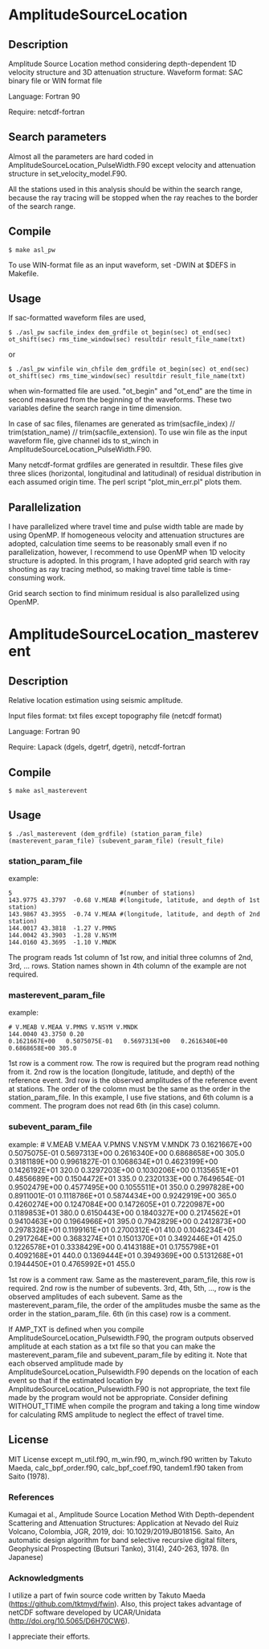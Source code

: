 # AmplitudeSourceLocation

## Description
Amplitude Source Location method considering depth-dependent 1D velocity structure and 3D attenuation structure.
Waveform format: SAC binary file or WIN format file

Language: Fortran 90

Require: netcdf-fortran

## Search parameters
Almost all the parameters are hard coded in AmplitudeSourceLocation_PulseWidth.F90 except velocity and attenuation
structure in set_velocity_model.F90.

All the stations used in this analysis should be within the search range, because the ray tracing will be stopped when the ray
reaches to the border of the search range.

## Compile
    $ make asl_pw

To use WIN-format file as an input waveform, set -DWIN at $DEFS in Makefile.

## Usage
If sac-formatted waveform files are used,

    $ ./asl_pw sacfile_index dem_grdfile ot_begin(sec) ot_end(sec) ot_shift(sec) rms_time_window(sec) resultdir result_file_name(txt)

or

    $ ./asl_pw winfile win_chfile dem_grdfile ot_begin(sec) ot_end(sec) ot_shift(sec) rms_time_window(sec) resultdir result_file_name(txt)

when win-formatted file are used. "ot_begin" and "ot_end" are the time in second measured from the beginning of the waveforms.
These two variables define the search range in time dimension.

In case of sac files, filenames are generated as trim(sacfile_index) // trim(station_name) // trim(sacfile_extension).
To use win file as the input waveform file, give channel ids to st_winch in AmplitudeSourceLocation_PulseWidth.F90.

Many netcdf-format grdfiles are generated in resultdir. These files give three slices (horizontal, longitudinal and latitudinal)
of residual distribution in each assumed origin time. The perl script "plot_min_err.pl" plots them.

## Parallelization
I have parallelized where travel time and pulse width table are made by using OpenMP. If homogeneous velocity
and attenuation structures are adopted, calculation time seems to be reasonably small even if no parallelization,
however, I recommend to use OpenMP when 1D velocity structure is adopted. In this program, I have adopted grid search with ray
shooting as ray tracing method, so making travel time table is time-consuming work.

Grid search section to find minimum residual is also parallelized using OpenMP.

# AmplitudeSourceLocation_masterevent
## Description
Relative location estimation using seismic amplitude.

Input files format: txt files except topography file (netcdf format)

Language: Fortran 90

Require: Lapack (dgels, dgetrf, dgetri), netcdf-fortran

## Compile
    $ make asl_masterevent

## Usage
    $ ./asl_masterevent (dem_grdfile) (station_param_file) (masterevent_param_file) (subevent_param_file) (result_file)

### station_param_file
example:

    5                              #(number of stations)
    143.9775 43.3797  -0.68 V.MEAB #(longitude, latitude, and depth of 1st station)
    143.9867 43.3955  -0.74 V.MEAA #(longitude, latitude, and depth of 2nd station)
    144.0017 43.3818  -1.27 V.PMNS
    144.0042 43.3903  -1.28 V.NSYM
    144.0160 43.3695  -1.10 V.MNDK

The program reads 1st column of 1st row, and initial three columns of 2nd, 3rd, ... rows. Station names shown in 4th column of the example are not required.

### masterevent_param_file
example:

    # V.MEAB V.MEAA V.PMNS V.NSYM V.MNDK 
    144.0040 43.3750 0.20
    0.1621667E+00   0.5075075E-01   0.5697313E+00   0.2616340E+00   0.6868658E+00 305.0

1st row is a comment row. The row is required but the program read nothing from it. 2nd row is the location (longitude, latitude, and depth) of the reference event. 3rd row is the observed amplitudes of the reference event at stations. The order of the colomn must be the same as the order in the station_param_file. In this example, I use five stations, and 6th column is a comment. The program does not read 6th (in this case) column.

### subevent_param_file
example:
    # V.MEAB V.MEAA V.PMNS V.NSYM V.MNDK
    73
    0.1621667E+00   0.5075075E-01   0.5697313E+00   0.2616340E+00   0.6868658E+00 305.0
    0.3181189E+00   0.9961827E-01   0.1068634E+01   0.4623199E+00   0.1426192E+01 320.0
    0.3297203E+00   0.1030206E+00   0.1135651E+01   0.4856689E+00   0.1504472E+01 335.0
    0.2320133E+00   0.7649654E-01   0.9502479E+00   0.4577495E+00   0.1055511E+01 350.0
    0.2997828E+00   0.8911001E-01   0.1118786E+01   0.5874434E+00   0.9242919E+00 365.0
    0.4260274E+00   0.1247084E+00   0.1472605E+01   0.7220987E+00   0.1189853E+01 380.0
    0.6150443E+00   0.1840327E+00   0.2174562E+01   0.9410463E+00   0.1964966E+01 395.0
    0.7942829E+00   0.2412873E+00   0.2978328E+01   0.1199161E+01   0.2700312E+01 410.0
    0.1046234E+01   0.2917264E+00   0.3683274E+01   0.1501370E+01   0.3492446E+01 425.0
    0.1226578E+01   0.3338429E+00   0.4143188E+01   0.1755798E+01   0.4092168E+01 440.0
    0.1369444E+01   0.3949369E+00   0.5131268E+01   0.1944450E+01   0.4765992E+01 455.0

1st row is a comment raw. Same as the masterevent_param_file, this row is required. 2nd row is the number of subevents. 3rd, 4th, 5th, ..., row is the observed amplitudes of each subevent. Same as the masterevent_param_file, the order of the amplitudes musbe the same as the order in the station_param_file. 6th (in this case) row is a comment.

If AMP_TXT is defined when you compile AmplitudeSourceLocation_Pulsewidth.F90, the program outputs observed amplitude at each station as a txt file so that you can make the masterevent_param_file and subevent_param_file by editing it. Note that each observed amplitude made by AmplitudeSourceLocation_Pulsewidth.F90 depends on the location of each event so that if the estimated location by AmplitudeSourceLocation_Pulsewidth.F90 is not appropriate, the text file made by the program would not be appropriate. Consider defining WITHOUT_TTIME when compile the program and taking a long time window for calculating RMS amplitude to neglect the effect of travel time. 
  
## License
MIT License except m_util.f90, m_win.f90, m_winch.f90 written by Takuto Maeda, calc_bpf_order.f90, calc_bpf_coef.f90, tandem1.f90 taken from Saito (1978).

### References
Kumagai et al., Amplitude Source Location Method With Depth-dependent Scattering and Attenuation Structures:
Application at Nevado del Ruiz Volcano, Colombia, JGR, 2019, doi: 10.1029/2019JB018156.
Saito, An automatic design algorithm for band selective recursive digital filters, Geophysical Prospecting (Butsuri Tanko), 31(4), 240-263, 1978. (In Japanese)

### Acknowledgments
I utilize a part of fwin source code written by Takuto Maeda (https://github.com/tktmyd/fwin).
Also, this project takes advantage of netCDF software developed by UCAR/Unidata (http://doi.org/10.5065/D6H70CW6).

I appreciate their efforts.
